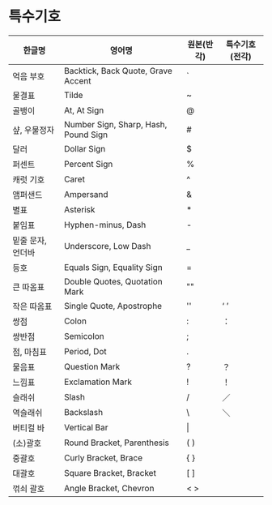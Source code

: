 # 특수기호

<center>

| 한글명            | 영어명                               | 원본(반각) | 특수기호(전각) |
| ----------------- | ------------------------------------ | ---------- | -------------- |
| 억음 부호         | Backtick, Back Quote, Grave Accent   | `          |                |
| 물결표            | Tilde                                | ~          |                |
| 골뱅이            | At, At Sign                          | @          |                |
| 샾, 우물정자      | Number Sign, Sharp, Hash, Pound Sign | #          |                |
| 달러              | Dollar Sign                          | $          |                |
| 퍼센트            | Percent Sign                         | %          |                |
| 캐럿 기호         | Caret                                | ^          |                |
| 앰퍼샌드          | Ampersand                            | &          |                |
| 별표              | Asterisk                             | \*         |                |
| 붙임표            | Hyphen-minus, Dash                   | -          |                |
| 밑줄 문자, 언더바 | Underscore, Low Dash                 | \_         |                |
| 등호              | Equals Sign, Equality Sign           | =          |                |
| 큰 따옴표         | Double Quotes, Quotation Mark        | ""         |                |
| 작은 따옴표       | Single Quote, Apostrophe             | ''         | ‘ ’            |
| 쌍점              | Colon                                | :          | ：             |
| 쌍반점            | Semicolon                            | ;          |                |
| 점, 마침표        | Period, Dot                          | .          |                |
| 물음표            | Question Mark                        | ?          | ？             |
| 느낌표            | Exclamation Mark                     | !          | ！             |
| 슬래쉬            | Slash                                | /          | ／             |
| 역슬래쉬          | Backslash                            | \\         | ＼             |
| 버티컬 바         | Vertical Bar                         | \|         |                |
| (소)괄호          | Round Bracket, Parenthesis           | ( )        |                |
| 중괄호            | Curly Bracket, Brace                 | { }        |                |
| 대괄호            | Square Bracket, Bracket              | [ ]        |                |
| 꺾쇠 괄호         | Angle Bracket, Chevron               | < >        |                |

</center>
